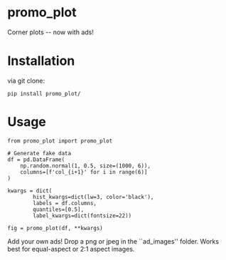 # promo_plot
 Corner plots -- now with ads!

# Installation

via git clone:
```
pip install promo_plot/
```

# Usage

```
from promo_plot import promo_plot

# Generate fake data
df = pd.DataFrame(
    np.random.normal(1, 0.5, size=(1000, 6)),
    columns=[f'col_{i+1}' for i in range(6)]
)

kwargs = dict(
        hist_kwargs=dict(lw=3, color='black'),
        labels = df.columns,
        quantiles=[0.5],
        label_kwargs=dict(fontsize=22))

fig = promo_plot(df, **kwargs)
```

Add your own ads! Drop a png or jpeg in the ``ad_images'' folder. Works best for equal-aspect or 2:1 aspect images.
